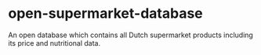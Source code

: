 # open-supermarket-database
An open database which contains all Dutch supermarket products including its price and nutritional data.
